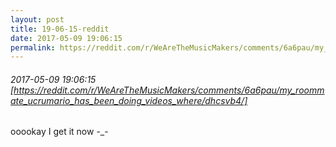 ```yaml
---
layout: post
title: 19-06-15-reddit
date: 2017-05-09 19:06:15
permalink: https://reddit.com/r/WeAreTheMusicMakers/comments/6a6pau/my_roommate_ucrumario_has_been_doing_videos_where/dhcsvb4/
---
```


###### 2017-05-09 19:06:15 [https://reddit.com/r/WeAreTheMusicMakers/comments/6a6pau/my_roommate_ucrumario_has_been_doing_videos_where/dhcsvb4/]
ooookay I get it now -_-
